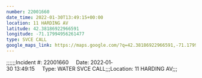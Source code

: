 ```yaml
---
number: 22001660
date_time: 2022-01-30T13:49:15+00:00
location: 11 HARDING AV
latitude: 42.38186922966591
longitude: -71.17994956261477
type: SVCE CALL
google_maps_link: https://maps.google.com/?q=42.38186922966591,-71.17994956261477
---
```


;;;;;;Incident #: 22001660     Date: 2022‐01‐30 13:49:15     Type: WATER SVCE CALL;;;Location: 11 HARDING AV;;;
